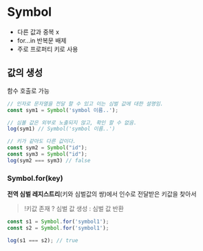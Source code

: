 # Symbol

* 다른 값과 중복 x 
* for...in 반복문 배제
* 주로 프로퍼티 키로 사용 

## 값의 생성

함수 호출로 가능 
```javascript
// 인자로 문자열을 전달 할 수 있고 이는 심벌 값에 대한 설명임.
const sym1 = Symbol('symbol 이름..');

// 심볼 값은 외부로 노출되지 않고, 확인 할 수 없음.
log(sym1) // Symbol('symbol 이름..')

// 키가 같아도 다른 값이다. 
const sym2 = Symbol("id");
const sym3 = Symbol("id");
log(sym2 === sym3) // false
```

### Symbol.for(key)

**전역 심벌 레지스트리**(키와 심벌값의 쌍)에서 인수로 전달받은 키값을 찾아서
> !키값 존재 ? 심벌 값 생성 : 심벌 값 반환 
```javascript
const s1 = Symbol.for('symbol1');
const s2 = Symbol.for('symbol1');

log(s1 === s2); // true
```